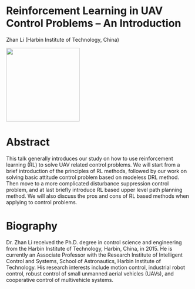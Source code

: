 # Reinforcement Learning in UAV Control Problems – An Introduction

Zhan Li (Harbin Institute of Technology, China)

<img src="{{site.baseurl}}/image/Li.jpeg" height="200">

# Abstract

This talk generally introduces our study on how to use reinforcement learning (RL) to solve UAV related control problems. We will start from a brief introduction of the principles of RL methods, followed by our work on solving basic attitude control problem based on modeless DRL method. Then move to a more complicated disturbance suppression control problem, and at last briefly introduce RL based upper level path planning method. We will also discuss the pros and cons of RL based methods when applying to control problems.

# Biography

Dr. Zhan Li received the Ph.D. degree in control science and engineering from the Harbin Institute of Technology, Harbin, China, in 2015. He is currently an Associate Professor with the Research Institute of Intelligent Control and Systems, School of Astronautics, Harbin Institute of Technology. His research interests include motion control, industrial robot control, robust control of small unmanned aerial vehicles (UAVs), and cooperative control of multivehicle systems.

